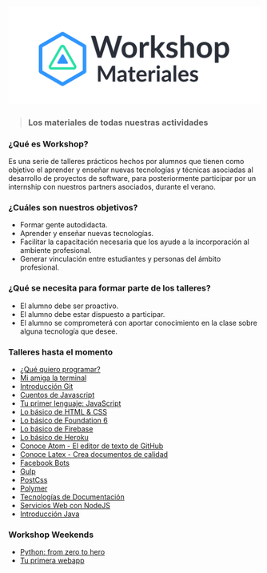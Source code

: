 ![Logo Workshop](./Imagenes/repoheaderflat.png)

> ### Los materiales de todas nuestras actividades

### ¿Qué es Workshop?
Es una serie de talleres prácticos hechos por alumnos que tienen como objetivo el aprender y enseñar nuevas tecnologías y técnicas asociadas al desarrollo de proyectos de software, para posteriormente participar por un internship con nuestros partners asociados, durante el verano.   


### ¿Cuáles son nuestros objetivos?
* Formar gente autodidacta.
* Aprender y enseñar nuevas tecnologías.
* Facilitar la capacitación necesaria que los ayude a la incorporación al ambiente profesional.
* Generar vinculación entre estudiantes y personas del ámbito profesional.   


### ¿Qué se necesita para formar parte de los talleres?
* El alumno debe ser proactivo.
* El alumno debe estar dispuesto a participar.
* El alumno se comprometerá con aportar conocimiento en la clase sobre alguna tecnología que desee.

### Talleres hasta el momento
* [¿Qué quiero programar?](/Talleres/que-quiero-programar/main.md)
* [Mi amiga la terminal](/Talleres/Mi_amiga_terminal/Page1.md)
* [Introducción Git](/Talleres/Git/Page1.md)
* [Cuentos de Javascript](/Talleres/CuentosDeJavascript/1.-home.md)
* [Tu primer lenguaje: JavaScript](/Talleres/Mi_primer_lenguaje_Javascript/Page1.md)
* [Lo básico de HTML & CSS](/Talleres/html-css/Inicio.md)
* [Lo básico de Foundation 6](/Talleres/foundation/page1.md)
* [Lo básico de Firebase](/Talleres/firebase/index.md)
* [Lo básico de Heroku](/Talleres/heroku/INDEX.md)
* [Conoce Atom - El editor de texto de GitHub](/Talleres/Taller-Atom/README.md)
* [Conoce Latex - Crea documentos de calidad](/Talleres/IntroduccionLatex/index.md)
* [Facebook Bots](/Talleres/facebook-bots/README.md)
* [Gulp](/Talleres/gulp/Page1.md)
* [PostCss](/Talleres/PostCss/Main.md)
* [Polymer](/Talleres/Polymer/README.md)
* [Tecnologías de Documentación](/Talleres/Documentacion/PAGE1.md)
* [Servicios Web con NodeJS](/Talleres/web-services/README.md)
* [Introducción Java](/Talleres/Java/inicio.md)

### Workshop Weekends
* [Python: from zero to hero](https://github.com/VictorLaraL/PythonBegginers)
* [Tu primera webapp](https://github.com/MiguelRAvila/MiPrimeraAplicacionWeb/blob/master/1.-home.md)
